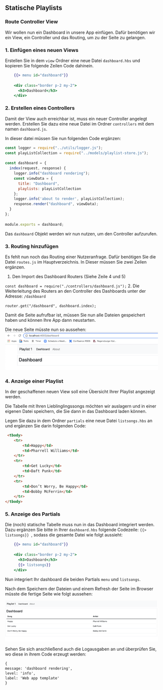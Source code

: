 ## Statische Playlists 
### Route Controller View

Wir wollen nun ein Dashboard in unsere App einfügen. Dafür benötigen wir ein View, ein Controller und das Routing, um zu der Seite zu gelangen.

### 1. Einfügen eines neuen Views

Erstellen Sie in dem `view` Ordner eine neue Datei `dashboard.hbs` und kopieren Sie folgende Zeilen Code dahinein.

~~~ handlebars
    {{> menu id="dashboard"}} 
     
    <div class="border p-2 my-2"> 
      <h3>Dashboard</h3> 
    </div> 
~~~

### 2. Erstellen eines Controllers

Damit der View auch erreichbar ist, muss ein neuer Controller angelegt werden.
Erstellen Sie dazu eine neue Datei im Ordner `controllers` mit dem namen `dashboard.js`.

In dieser datei müssen Sie nun folgenden Code ergänzen:

~~~ js
const logger = require("../utils/logger.js");
const playListCollection = require("../models/playlist-store.js");

const dashboard = {
  index(request, response) {
    logger.info("dashboard rendering");
    const viewData = {
      title: "Dashboard",
      playlists: playListCollection
    };
    logger.info('about to render', playListCollection);
    response.render("dashboard", viewData);
  }
};

module.exports = dashboard;
~~~

Das `dashboard` Objekt werden wir nun nutzen, um den Controller aufzurufen.

### 3. Routing hinzufügen
Es fehlt nun noch das Routing einer Nutzeranfrage.
Dafür benötigen Sie die Datei `routes.js` im Hauptverzeichnis.
In Dieser müssen Sie zwei Zeilen ergänzen. 

1. Den Import des Dashboard Routers (Siehe Zeile 4 und 5)

`const dashboard = require("./controllers/dashboard.js");`
2. Die Weiterleitung des Routers an den Controller des Dashboards unter der Adresse: `/dashboard`

`router.get("/dashboard", dashboard.index);`

Damit die Seite aufrufbar ist, müssen Sie nun alle Dateien gespeichert haben und können Ihre App dann neustarten.
  
Die neue Seite müsste nun so aussehen:
![img.png](img/Anpassung_06.png)

### 4. Anzeige einer Playlist

In der geschaffenen neuen View soll eine Übersicht Ihrer Playlist angezeigt werden.

Die Tabelle mit Ihren Lieblinglingssongs möchten wir auslagern und in einer eigenen Datei speichern, die Sie dann in das Dashboard laden können.

Legen Sie dazu in dem Ordner `partials` eine neue Datei `listsongs.hbs` an und ergänzen Sie darin folgenden Code:
~~~ html
 <tbody> 
    <tr> 
        <td>Happy</td> 
        <td>Pharrell Williams</td> 
    </tr> 
    <tr> 
        <td>Get Lucky</td> 
        <td>Daft Punk</td> 
    </tr> 
    <tr> 
        <td>Don’t Worry, Be Happy</td> 
        <td>Bobby McFerrin</td> 
    </tr> 
</tbody> 
~~~

### 5. Anzeige des Partials
Die (noch) statische Tabelle muss nun in das Dashboard integriert werden.
Dazu ergänzen Sie bitte in Ihrer `dashboard.hbs` folgende Codezeile:
`{{> listsongs}} `, sodass die gesamte Datei wie folgt aussieht:

~~~ handlebars
    {{> menu id="dashboard"}} 
     
    <div class="border p-2 my-2"> 
      <h3>Dashboard</h3> 
      {{> listsongs}} 
    </div>  
~~~
Nun integriert Ihr dashboard die beiden Partials `menu` und `listsongs`.

Nach dem Speichern der Dateien und einem Refresh der Seite im Browser müsste die fertige Seite wie folgt aussehen:

![img.png](img/Anpassung_08.png)

Sehen Sie sich anschließend auch die Logausgaben an und überprüfen Sie, wo diese in ihrem Code erzeugt werden:
~~~
{
message: 'dashboard rendering',
level: 'info',
label: 'Web app template'
}
~~~

